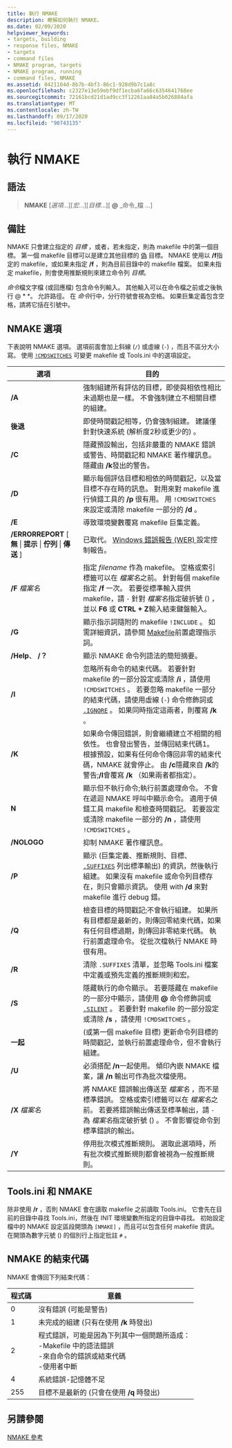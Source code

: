```yaml
---
title: 執行 NMAKE
description: 瞭解如何執行 NMAKE。
ms.date: 02/09/2020
helpviewer_keywords:
- targets, building
- response files, NMAKE
- targets
- command files
- NMAKE program, targets
- NMAKE program, running
- command files, NMAKE
ms.assetid: 0421104d-8b7b-4bf3-86c1-928d9b7c1a8c
ms.openlocfilehash: c2327e13e59ebf9df1ecba6fa66c6354641768ee
ms.sourcegitcommit: 72161bcd21d1ad9cc3f12261aa84a5b026884afa
ms.translationtype: MT
ms.contentlocale: zh-TW
ms.lasthandoff: 09/17/2020
ms.locfileid: "90743135"
---
```

# <a name="running-nmake"></a>執行 NMAKE

## <a name="syntax"></a>語法

> **NMAKE** [*選項*...][*宏*...][*目標*...][ **\@** _命令_檔 ...]

## <a name="remarks"></a>備註

NMAKE 只會建立指定的 *目標* ，或者，若未指定，則為 makefile 中的第一個目標。 第一個 makefile 目標可以是建立其他目標的 [偽](description-blocks.md#pseudotargets) 目標。 NMAKE 使用以 **/f**指定的 makefile，或如果未指定 **/f** ，則為目前目錄中的 makefile 檔案。 如果未指定 makefile，則會使用推斷規則來建立命令列 *目標*。

*命令*檔文字檔 (或回應檔) 包含命令列輸入。 其他輸入可以在命令檔之前或之後執行 \@ * *。 允許路徑。 在 *命令*行中，分行符號會視為空格。 如果巨集定義包含空格，請將它括在引號中。

## <a name="nmake-options"></a>NMAKE 選項

下表說明 NMAKE 選項。 選項前面會加上斜線 (`/`) 或虛線 (`-`) ，而且不區分大小寫。 使用 [`!CMDSWITCHES`](makefile-preprocessing-directives.md) 可變更 makefile 或 Tools.ini 中的選項設定。

| 選項 | 目的 |
| ------------ | ------------- |
| **/A** | 強制組建所有評估的目標，即使與相依性相比未過期也是一樣。 不會強制建立不相關目標的組建。 |
| **後退** | 即使時間戳記相等，仍會強制組建。 建議僅針對快速系統 (解析度2秒或更少的) 。 |
| **/C** | 隱藏預設輸出，包括非嚴重的 NMAKE 錯誤或警告、時間戳記和 NMAKE 著作權訊息。 隱藏由 **/k**發出的警告。 |
| **/D** | 顯示每個評估目標和相依的時間戳記，以及當目標不存在時的訊息。 對用來對 makefile 進行偵錯工具的 **/p** 很有用。 用 `!CMDSWITCHES` 來設定或清除 makefile 一部分的 **/d** 。 |
| **/E** | 導致環境變數覆寫 makefile 巨集定義。 |
| **/ERRORREPORT** [ **無** &#124; **提示** &#124; **佇列** &#124; **傳送** ] | 已取代。 [Windows 錯誤報告 (WER) ](/windows/win32/wer/windows-error-reporting) 設定控制報告。 |
| **/F** *檔案名* | 指定 *filename* 作為 makefile。 空格或索引標籤可以在 *檔案名*之前。 針對每個 makefile 指定 **/f** 一次。 若要從標準輸入提供 makefile，請 `-` 針對 *檔案名*指定破折號 () ，並以 **F6** 或 **CTRL + Z**輸入結束鍵盤輸入。 |
| **/G** | 顯示指示詞隨附的 makefile `!INCLUDE` 。 如需詳細資訊，請參閱 [Makefile](makefile-preprocessing-directives.md)前置處理指示詞。 |
| **/Help**、 **/？** | 顯示 NMAKE 命令列語法的簡短摘要。 |
| **/I** | 忽略所有命令的結束代碼。 若要針對 makefile 的一部分設定或清除 **/i** ，請使用 `!CMDSWITCHES` 。 若要忽略 makefile 一部分的結束代碼，請使用虛線 (`-`) 命令修飾詞或 [`.IGNORE`](dot-directives.md) 。 如果同時指定這兩者，則覆寫 **/k** 。 |
| **/K** | 如果命令傳回錯誤，則會繼續建立不相關的相依性。 也會發出警告，並傳回結束代碼1。 根據預設，如果有任何命令傳回非零的結束代碼，NMAKE 就會停止。 由 **/c**隱藏來自 **/k**的警告;**/I**會覆寫 **/k** （如果兩者都指定）。 |
| **N** | 顯示但不執行命令;執行前置處理命令。 不會在遞迴 NMAKE 呼叫中顯示命令。 適用于偵錯工具 makefile 和檢查時間戳記。 若要設定或清除 makefile 一部分的 **/n** ，請使用 `!CMDSWITCHES` 。 |
| **/NOLOGO** | 抑制 NMAKE 著作權訊息。 |
| **/P** | 顯示 (巨集定義、推斷規則、目標、 [`.SUFFIXES`](dot-directives.md) 列出標準輸出) 的資訊，然後執行組建。 如果沒有 makefile 或命令列目標存在，則只會顯示資訊。 使用 with **/d** 來對 makefile 進行 debug 錯。 |
| **/Q** | 檢查目標的時間戳記;不會執行組建。 如果所有目標都是最新的，則傳回零結束代碼，如果有任何目標過期，則傳回非零結束代碼。 執行前置處理命令。 從批次檔執行 NMAKE 時很有用。 |
| **/R** | 清除 `.SUFFIXES` 清單，並忽略 Tools.ini 檔案中定義或預先定義的推斷規則和宏。 |
| **/S** | 隱藏執行的命令顯示。 若要隱藏在 makefile 的一部分中顯示，請使用 **\@** 命令修飾詞或 [`.SILENT`](dot-directives.md) 。 若要針對 makefile 的一部分設定或清除 **/s** ，請使用 `!CMDSWITCHES` 。 |
| **一起** |  (或第一個 makefile 目標) 更新命令列目標的時間戳記，並執行前置處理命令，但不會執行組建。 |
| **/U** | 必須搭配 **/n**一起使用。 傾印內嵌 NMAKE 檔案，讓 **/n** 輸出可作為批次檔使用。 |
| **/X** *檔案名* | 將 NMAKE 錯誤輸出傳送至 *檔案名* ，而不是標準錯誤。 空格或索引標籤可以在 *檔案名*之前。 若要將錯誤輸出傳送至標準輸出，請 `-` 為 *檔案名*指定破折號 () 。 不會影響從命令到標準錯誤的輸出。 |
| **/Y** | 停用批次模式推斷規則。 選取此選項時，所有批次模式推斷規則都會被視為一般推斷規則。 |

## <a name="toolsini-and-nmake"></a>Tools.ini 和 NMAKE

除非使用 **/r** ，否則 NMAKE 會在讀取 makefile 之前讀取 Tools.ini。 它會先在目前的目錄中尋找 Tools.ini，然後在 INIT 環境變數所指定的目錄中尋找。 初始設定檔中的 NMAKE 設定區段開頭為 `[NMAKE]` ，而且可以包含任何 makefile 資訊。 在開頭為數字元號 () 的個別行上指定批註 `#` 。

## <a name="exit-codes-from-nmake"></a>NMAKE 的結束代碼

NMAKE 會傳回下列結束代碼：

| 程式碼 | 意義 |
| ---------- | ------------- |
| 0 | 沒有錯誤 (可能是警告)  |
| 1 | 未完成的組建 (只有在使用 **/k** 時發出)  |
| 2 | 程式錯誤，可能是因為下列其中一個問題所造成：<br /> -Makefile 中的語法錯誤<br /> -來自命令的錯誤或結束代碼<br /> -使用者中斷 |
| 4 | 系統錯誤-記憶體不足 |
| 255 | 目標不是最新的 (只會在使用 **/q** 時發出)  |

## <a name="see-also"></a>另請參閱

[NMAKE 參考](nmake-reference.md)
